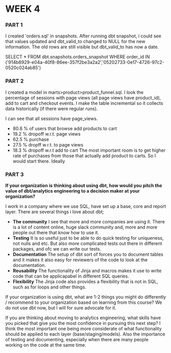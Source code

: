 # WEEK 4

### PART 1

I created 'orders.sql' in snapshots. After running dbt snapshot, i could see that values updated and dbt_valid_to changed to NULL for the new information. The old rows are still visible but dbt_valid_to has now a date. 

SELECT 
  * 
FROM 
  dbt.snapshots.orders_snapshot
WHERE 
  order_id IN ('914b8929-e04a-40f8-86ee-357f2be3a2a2','05202733-0e17-4726-97c2-0520c024ab85')

### PART 2

I created a model in marts>product>product_funnel.sql. I look the percentage of sessions with page views (all page views have product_id), add to cart and checkout events. I make the table incremental so it collects data historically (if there were regular runs).

I can see that all sessions have page_views. 
 - 80.8 % of users that browse add products to cart 
  - 19.2 % dropoff w.r.t. page views
 - 62.5 % purchase
  - 27.5 % dropff w.r.t. to page views
  - 18.3 % dropoff w.r.t add to cart
The most important room is to get higher rate of purchases from those that actually add product to carts. So I would start there. Ideally 

### PART 3

**If your organization is thinking about using dbt, how would you pitch the value of dbt/analytics engineering to a decision maker at your organization?**

I work in a company where we use SQL, have set up a base, core and report layer. There are several things i love about dbt; 
 - **The community** I see that more and more companies are using it. There is a lot of content online, huge slack community and, more and more people out there that know how to use it. 
 - **Testing** It is so useful just to be able to do quick testing for uniqueness, not nulls and etc. But also more complicated tests out there in different packages, and ofc we can write our tests. 
 - **Documentation** The setup of dbt sort of forces you to document tables and it makes it also easy for reviewers of the code to look at the documentation. 
 - **Reusability** The functionality of Jinja and macros makes it use to write code that can be applicapabel in different SQL queries. 
 - **Flexibility** The Jinja code also provides a flexibility that is not in SQL, such as for loops and other things. 

If your organization is using dbt, what are 1-2 things you might do differently / recommend to your organization based on learning from this course?
We do not use dbt now, but I will for sure advocate for it. 

If you are thinking about moving to analytics engineering, what skills have you picked that give you the most confidence in pursuing this next step?
I think the most important one being more considerate of what functionality should be applied to each layer (base/staging/models). Also the importance of testing and documenting, especially when there are many people working on the code at the same time. 